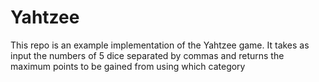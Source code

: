 # Yahtzee 
This repo is an example implementation of the Yahtzee game. It takes as input the numbers of 5 dice separated by commas
and returns the maximum points to be gained from using which category
